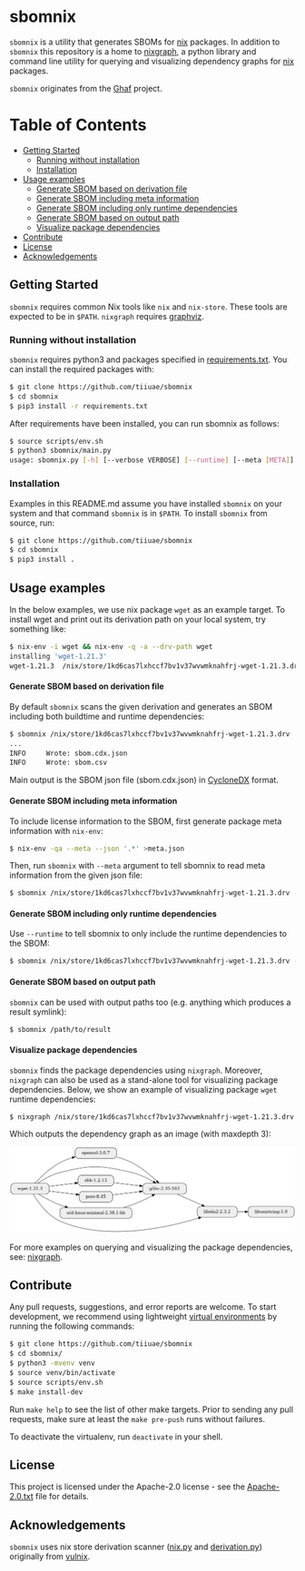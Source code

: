 <!--
SPDX-FileCopyrightText: 2022-2023 Technology Innovation Institute (TII)

SPDX-License-Identifier: Apache-2.0
-->

# sbomnix

`sbomnix` is a utility that generates SBOMs for [nix](https://nixos.org/) packages.
In addition to `sbomnix` this repository is a home to [nixgraph](./doc/nixgraph.md), a python library and command line utility for querying and visualizing dependency graphs for [nix](https://nixos.org/) packages.

`sbomnix` originates from the [Ghaf](https://github.com/tiiuae/ghaf) project.

Table of Contents
=================

* [Getting Started](#getting-started)
   * [Running without installation](#running-without-installation)
   * [Installation](#installation)
* [Usage examples](#usage-examples)
   * [Generate SBOM based on derivation file](#generate-sbom-based-on-derivation-file)
   * [Generate SBOM including meta information](#generate-sbom-including-meta-information)
   * [Generate SBOM including only runtime dependencies](#generate-sbom-including-only-runtime-dependencies)
   * [Generate SBOM based on output path](#generate-sbom-based-on-output-path)
   * [Visualize package dependencies](#visualize-package-dependencies)
* [Contribute](#contribute)
* [License](#license)
* [Acknowledgements](#acknowledgements)

## Getting Started
`sbomnix` requires common Nix tools like `nix` and `nix-store`. These tools are expected to be in `$PATH`.
`nixgraph` requires [graphviz](https://graphviz.org/download/).

### Running without installation
`sbomnix` requires python3 and packages specified in [requirements.txt](./requirements.txt). You can install the required packages with:
```bash
$ git clone https://github.com/tiiuae/sbomnix
$ cd sbomnix
$ pip3 install -r requirements.txt
```
After requirements have been installed, you can run sbomnix as follows:
```bash
$ source scripts/env.sh
$ python3 sbomnix/main.py
usage: sbomnix.py [-h] [--verbose VERBOSE] [--runtime] [--meta [META]] [--csv [CSV]] [--cdx [CDX]] NIX_PATH
```

### Installation
Examples in this README.md assume you have installed `sbomnix` on your system and that command `sbomnix` is in `$PATH`. To install `sbomnix` from source, run:
```bash
$ git clone https://github.com/tiiuae/sbomnix
$ cd sbomnix
$ pip3 install .
```

## Usage examples
In the below examples, we use nix package `wget` as an example target.
To install wget and print out its derivation path on your local system, try something like:
```bash
$ nix-env -i wget && nix-env -q -a --drv-path wget
installing 'wget-1.21.3'
wget-1.21.3  /nix/store/1kd6cas7lxhccf7bv1v37wvwmknahfrj-wget-1.21.3.drv
```

#### Generate SBOM based on derivation file
By default `sbomnix` scans the given derivation and generates an SBOM including both buildtime and runtime dependencies:
```bash
$ sbomnix /nix/store/1kd6cas7lxhccf7bv1v37wvwmknahfrj-wget-1.21.3.drv
...
INFO     Wrote: sbom.cdx.json
INFO     Wrote: sbom.csv
```
Main output is the SBOM json file (sbom.cdx.json) in [CycloneDX](https://cyclonedx.org/) format.

#### Generate SBOM including meta information
To include license information to the SBOM, first generate package meta information with `nix-env`:
```bash
$ nix-env -qa --meta --json '.*' >meta.json
```
Then, run `sbomnix` with `--meta` argument to tell sbomnix to read meta information from the given json file:
```bash
$ sbomnix /nix/store/1kd6cas7lxhccf7bv1v37wvwmknahfrj-wget-1.21.3.drv --meta meta.json
```

#### Generate SBOM including only runtime dependencies
Use `--runtime` to tell sbomnix to only include the runtime dependencies to the SBOM:
```bash
$ sbomnix /nix/store/1kd6cas7lxhccf7bv1v37wvwmknahfrj-wget-1.21.3.drv --meta meta.json --runtime
```
#### Generate SBOM based on output path
`sbomnix` can be used with output paths too (e.g. anything which produces a result symlink):
```bash
$ sbomnix /path/to/result 
```
#### Visualize package dependencies
`sbomnix` finds the package dependencies using `nixgraph`. 
Moreover, `nixgraph` can also be used as a stand-alone tool for visualizing package dependencies.
Below, we show an example of visualizing package `wget` runtime dependencies:
```bash
$ nixgraph /nix/store/1kd6cas7lxhccf7bv1v37wvwmknahfrj-wget-1.21.3.drv --depth 3
```

Which outputs the dependency graph as an image (with maxdepth 3):

<img src=doc/wget_runtime.png width="900">

For more examples on querying and visualizing the package dependencies, see: [nixgraph](./doc/nixgraph.md).

## Contribute
Any pull requests, suggestions, and error reports are welcome.
To start development, we recommend using lightweight [virtual environments](https://docs.python.org/3/library/venv.html) by running the following commands:
```bash
$ git clone https://github.com/tiiuae/sbomnix
$ cd sbomnix/
$ python3 -mvenv venv
$ source venv/bin/activate
$ source scripts/env.sh
$ make install-dev
```
Run `make help` to see the list of other make targets.
Prior to sending any pull requests, make sure at least the `make pre-push` runs without failures.

To deactivate the virtualenv, run `deactivate` in your shell.


## License
This project is licensed under the Apache-2.0 license - see the [Apache-2.0.txt](LICENSES/Apache-2.0.txt) file for details.


## Acknowledgements
`sbomnix` uses nix store derivation scanner ([nix.py](sbomnix/nix.py) and [derivation.py](sbomnix/derivation.py)) originally from [vulnix](https://github.com/flyingcircusio/vulnix).
